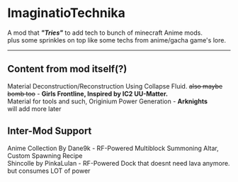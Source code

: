 ImaginatioTechnika
==================
A mod that ***"Tries"*** to add tech to bunch of minecraft Anime mods.  
plus some sprinkles on top like some techs from anime/gacha game's lore.

***

Content from mod itself(?)
--------------------------
  Material Deconstruction/Reconstruction Using Collapse Fluid. ~~also maybe bomb too~~ - **Girls Frontline, Inspired by IC2 UU-Matter.**  
  Material for tools and such, Originium Power Generation - **Arknights**  
  will add more later

Inter-Mod Support
-----------------
  Anime Collection By Dane9k - RF-Powered Multiblock Summoning Altar, Custom Spawning Recipe  
  Shincolle by PinkaLulan - RF-Powered Dock that doesnt need lava anymore. but consumes LOT of power

